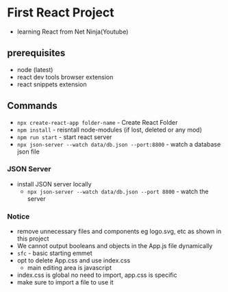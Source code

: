 # First React Project

- learning React from Net Ninja(Youtube)

## prerequisites

- node (latest)
- react dev tools browser extension
- react snippets extension

## Commands

- `npx create-react-app folder-name` - Create React Folder
- `npm install` - reisntall node-modules (if lost, deleted or any mod)
- `npm run start` - start react server
- `npx json-server --watch data/db.json --port:8800` - watch a database json file

### JSON Server

- install JSON server locally
  - `npx json-server --watch data/db.json --port 8800` - watch the server

### Notice

- remove unnecessary files and components eg logo.svg, etc as shown in this project
- We cannot output booleans and objects in the App.js file dynamically
- `sfc` - basic starting emmet
- opt to delete App.css and use index.css
  - main editing area is javascript
- index.css is global no need to import, app.css is specific
- make sure to import a file to use it

